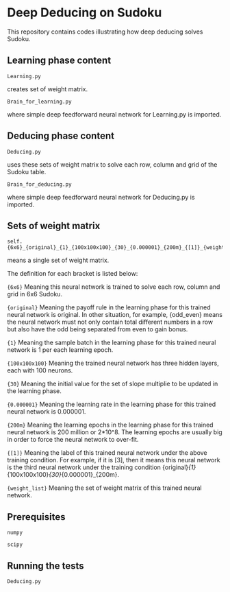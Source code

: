 # Deep Deducing on Sudoku

This repository contains codes illustrating how deep deducing solves Sudoku.

## Learning phase content

```
Learning.py            
```

creates set of weight matrix.

```
Brain_for_learning.py
```

where simple deep feedforward neural network for Learning.py is imported.

## Deducing phase content

```
Deducing.py              
```

uses these sets of weight matrix to solve each row, column and grid of the Sudoku table.

```
Brain_for_deducing.py   
```

where simple deep feedforward neural network for Deducing.py is imported.

## Sets of weight matrix

```
self.{6x6}_{original}_{1}_{100x100x100}_{30}_{0.000001}_{200m}_{[1]}_{weight_list}
```

means a single set of weight matrix.


The definition for each bracket is listed below:

```{6x6}``` Meaning this neural network is trained to solve each row, column and grid in 6x6 Sudoku.
          
```{original}``` Meaning the payoff rule in the learning phase for this trained neural network is original.
          In other situation, for example, {odd_even} means the neural network must not only contain total different 
          numbers in a row but also have the odd being separated from even to gain bonus.
          
```{1}``` Meaning the sample batch in the learning phase for this trained neural network is 1 per each learning epoch.
          
```{100x100x100}``` Meaning the trained neural network has three hidden layers, each with 100 neurons.
          
```{30}``` Meaning the initial value for the set of slope multiplie to be updated in the learning phase.
          
```{0.000001}``` Meaning the learning rate in the learning phase for this trained neural network is 0.000001.

```{200m}``` Meaning the learning epochs in the learning phase for this trained neural network is 200 million or 2*10^8. The learning epochs are usually big in order to force the neural network to over-fit.

```{[1]}``` Meaning the label of this trained neural network under the above training condition.
          For example, if it is [3], then it means this neural network is the third neural network under the training condition 
          {original}_{1}_{100x100x100}_{30}_{0.000001}_{200m}.
          
```{weight_list}``` Meaning the set of weight matrix of this trained neural network.

## Prerequisites

```
numpy
```

```
scipy
```

## Running the tests

```
Deducing.py  
```


